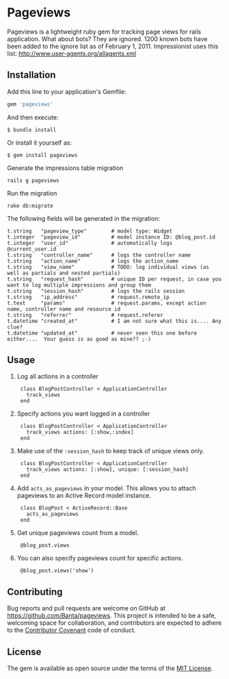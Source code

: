 # Pageviews
Pageviews is a lightweight ruby gem for tracking page views for rails application.
What about bots? They are ignored.  1200 known bots have been added to the ignore list as of
February 1, 2011.  Impressionist uses this list: http://www.user-agents.org/allagents.xml

## Installation

Add this line to your application's Gemfile:

```ruby
gem 'pageviews'
```

And then execute:

    $ bundle install

Or install it yourself as:

    $ gem install pageviews

Generate the impressions table migration

    rails g pageviews

Run the migration

    rake db:migrate

The following fields will be generated in the migration:

    t.string   "pageview_type"        # model type: Widget
    t.integer  "pageview_id"          # model instance ID: @blog_post.id
    t.integer  "user_id"              # automatically logs @current_user.id
    t.string   "controller_name"      # logs the controller name
    t.string   "action_name"          # logs the action_name
    t.string   "view_name"            # TODO: log individual views (as well as partials and nested partials)
    t.string   "request_hash"         # unique ID per request, in case you want to log multiple impressions and group them
    t.string   "session_hash"         # logs the rails session
    t.string   "ip_address"           # request.remote_ip
    t.text     "params"               # request.params, except action name, controller name and resource id
    t.string   "referrer"             # request.referer
    t.datetime "created_at"           # I am not sure what this is.... Any clue?
    t.datetime "updated_at"           # never seen this one before either....  Your guess is as good as mine?? ;-)

## Usage


1. Log all actions in a controller

        class BlogPostController < ApplicationController
          track_views
        end

2. Specify actions you want logged in a controller

        class BlogPostController < ApplicationController
          track_views actions: [:show,:index]
        end

3. Make use of the `:session_hash` to keep track of unique views only.

        class BlogPostController < ApplicationController
          track_views actions: [:show], unique: [:session_hash]
        end

4. Add `acts_as_pageviews` in your model.  This allows you to attach pageviews to
   an Active Record model instance.

        class BlogPost < ActiveRecord::Base
          acts_as_pageviews
        end

5. Get unique pageviews count from a model.

        @blog_post.views

6. You can also specify pageviews count for specific actions.

        @blog_post.views('show')

## Contributing

Bug reports and pull requests are welcome on GitHub at https://github.com/Banta/pageviews. This project is intended to be a safe, welcoming space for collaboration, and contributors are expected to adhere to the [Contributor Covenant](contributor-covenant.org) code of conduct.

## License

The gem is available as open source under the terms of the [MIT License](http://opensource.org/licenses/MIT).

